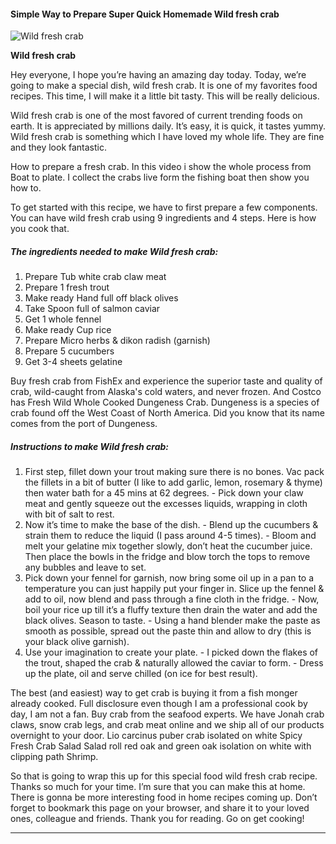             

#### Simple Way to Prepare Super Quick Homemade Wild fresh crab

![Wild fresh crab](https://img-global.cpcdn.com/recipes/c4f31815baa84a8c/751x532cq70/wild-fresh-crab-recipe-main-photo.jpg)

**Wild fresh crab**

Hey everyone, I hope you’re having an amazing day today. Today, we’re going to make a special dish, wild fresh crab. It is one of my favorites food recipes. This time, I will make it a little bit tasty. This will be really delicious.

Wild fresh crab is one of the most favored of current trending foods on earth. It is appreciated by millions daily. It’s easy, it is quick, it tastes yummy. Wild fresh crab is something which I have loved my whole life. They are fine and they look fantastic.

How to prepare a fresh crab. In this video i show the whole process from Boat to plate. I collect the crabs live form the fishing boat then show you how to.

To get started with this recipe, we have to first prepare a few components. You can have wild fresh crab using 9 ingredients and 4 steps. Here is how you cook that.

##### The ingredients needed to make Wild fresh crab:

1.  Prepare Tub white crab claw meat
2.  Prepare 1 fresh trout
3.  Make ready Hand full off black olives
4.  Take Spoon full of salmon caviar
5.  Get 1 whole fennel
6.  Make ready Cup rice
7.  Prepare Micro herbs & dikon radish (garnish)
8.  Prepare 5 cucumbers
9.  Get 3-4 sheets gelatine

Buy fresh crab from FishEx and experience the superior taste and quality of crab, wild-caught from Alaska's cold waters, and never frozen. And Costco has Fresh Wild Whole Cooked Dungeness Crab. Dungeness is a species of crab found off the West Coast of North America. Did you know that its name comes from the port of Dungeness.

##### Instructions to make Wild fresh crab:

1.  First step, fillet down your trout making sure there is no bones. Vac pack the fillets in a bit of butter (I like to add garlic, lemon, rosemary & thyme) then water bath for a 45 mins at 62 degrees. - Pick down your claw meat and gently squeeze out the excesses liquids, wrapping in cloth with bit of salt to rest.
2.  Now it’s time to make the base of the dish. - Blend up the cucumbers & strain them to reduce the liquid (I pass around 4-5 times). - Bloom and melt your gelatine mix together slowly, don’t heat the cucumber juice. Then place the bowls in the fridge and blow torch the tops to remove any bubbles and leave to set.
3.  Pick down your fennel for garnish, now bring some oil up in a pan to a temperature you can just happily put your finger in. Slice up the fennel & add to oil, now blend and pass through a fine cloth in the fridge. - Now, boil your rice up till it’s a fluffy texture then drain the water and add the black olives. Season to taste. - Using a hand blender make the paste as smooth as possible, spread out the paste thin and allow to dry (this is your black olive garnish).
4.  Use your imagination to create your plate. - I picked down the flakes of the trout, shaped the crab & naturally allowed the caviar to form. - Dress up the plate, oil and serve chilled (on ice for best result).

The best (and easiest) way to get crab is buying it from a fish monger already cooked. Full disclosure even though I am a professional cook by day, I am not a fan. Buy crab from the seafood experts. We have Jonah crab claws, snow crab legs, and crab meat online and we ship all of our products overnight to your door. Lio carcinus puber crab isolated on white Spicy Fresh Crab Salad Salad roll red oak and green oak isolation on white with clipping path Shrimp.

So that is going to wrap this up for this special food wild fresh crab recipe. Thanks so much for your time. I’m sure that you can make this at home. There is gonna be more interesting food in home recipes coming up. Don’t forget to bookmark this page on your browser, and share it to your loved ones, colleague and friends. Thank you for reading. Go on get cooking!

* * *